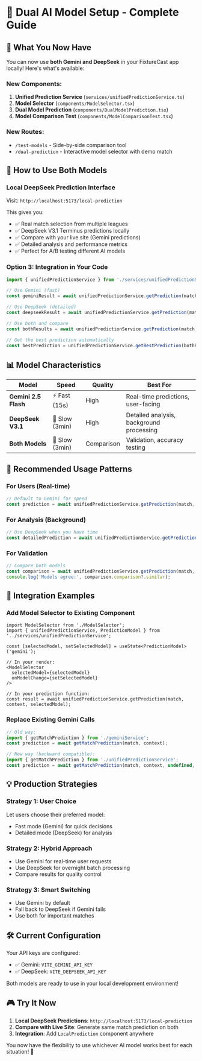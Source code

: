 # 🤖 Dual AI Model Setup - Complete Guide

## 🎯 **What You Now Have**

You can now use **both Gemini and DeepSeek** in your FixtureCast app locally! Here's what's available:

### **New Components:**
1. **Unified Prediction Service** (`services/unifiedPredictionService.ts`)
2. **Model Selector** (`components/ModelSelector.tsx`) 
3. **Dual Model Prediction** (`components/DualModelPrediction.tsx`)
4. **Model Comparison Test** (`components/ModelComparisonTest.tsx`)

### **New Routes:**
- `/test-models` - Side-by-side comparison tool
- `/dual-prediction` - Interactive model selector with demo match

## 🚀 **How to Use Both Models**

### **Local DeepSeek Prediction Interface**
Visit: `http://localhost:5173/local-prediction`

This gives you:
- ✅ Real match selection from multiple leagues
- ✅ DeepSeek V3.1 Terminus predictions locally
- ✅ Compare with your live site (Gemini predictions)
- ✅ Detailed analysis and performance metrics
- ✅ Perfect for A/B testing different AI models

### **Option 3: Integration in Your Code**

```typescript
import { unifiedPredictionService } from './services/unifiedPredictionService';

// Use Gemini (fast)
const geminiResult = await unifiedPredictionService.getPrediction(match, context, 'gemini');

// Use DeepSeek (detailed)  
const deepseekResult = await unifiedPredictionService.getPrediction(match, context, 'deepseek');

// Use both and compare
const bothResults = await unifiedPredictionService.getPrediction(match, context, 'both');

// Get the best prediction automatically
const bestPrediction = unifiedPredictionService.getBestPrediction(bothResults);
```

## 📊 **Model Characteristics**

| Model | Speed | Quality | Best For |
|-------|-------|---------|----------|
| **Gemini 2.5 Flash** | ⚡ Fast (15s) | High | Real-time predictions, user-facing |
| **DeepSeek V3.1** | 🐌 Slow (3min) | High | Detailed analysis, background processing |
| **Both Models** | 🐌 Slow (3min) | Comparison | Validation, accuracy testing |

## 🎯 **Recommended Usage Patterns**

### **For Users (Real-time)**
```typescript
// Default to Gemini for speed
const prediction = await unifiedPredictionService.getPrediction(match, context, 'gemini');
```

### **For Analysis (Background)**
```typescript
// Use DeepSeek when you have time
const detailedPrediction = await unifiedPredictionService.getPrediction(match, context, 'deepseek');
```

### **For Validation**
```typescript
// Compare both models
const comparison = await unifiedPredictionService.getPrediction(match, context, 'both');
console.log('Models agree:', comparison.comparison?.similar);
```

## 🔧 **Integration Examples**

### **Add Model Selector to Existing Component**
```tsx
import ModelSelector from './ModelSelector';
import { unifiedPredictionService, PredictionModel } from '../services/unifiedPredictionService';

const [selectedModel, setSelectedModel] = useState<PredictionModel>('gemini');

// In your render:
<ModelSelector 
  selectedModel={selectedModel}
  onModelChange={setSelectedModel}
/>

// In your prediction function:
const result = await unifiedPredictionService.getPrediction(match, context, selectedModel);
```

### **Replace Existing Gemini Calls**
```typescript
// Old way:
import { getMatchPrediction } from './geminiService';
const prediction = await getMatchPrediction(match, context);

// New way (backward compatible):
import { getMatchPrediction } from './unifiedPredictionService'; 
const prediction = await getMatchPrediction(match, context, undefined, 'gemini');
```

## 💡 **Production Strategies**

### **Strategy 1: User Choice**
Let users choose their preferred model:
- Fast mode (Gemini) for quick decisions
- Detailed mode (DeepSeek) for analysis

### **Strategy 2: Hybrid Approach**
- Use Gemini for real-time user requests
- Use DeepSeek for overnight batch processing
- Compare results for quality control

### **Strategy 3: Smart Switching**
- Use Gemini by default
- Fall back to DeepSeek if Gemini fails
- Use both for important matches

## 🛠️ **Current Configuration**

Your API keys are configured:
- ✅ Gemini: `VITE_GEMINI_API_KEY`
- ✅ DeepSeek: `VITE_DEEPSEEK_API_KEY`

Both models are ready to use in your local development environment!

## 🎮 **Try It Now**

1. **Local DeepSeek Predictions**: `http://localhost:5173/local-prediction`
2. **Compare with Live Site**: Generate same match prediction on both
3. **Integration**: Add `LocalPrediction` component anywhere

You now have the flexibility to use whichever AI model works best for each situation! 🚀